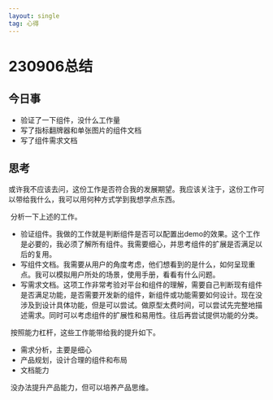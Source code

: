 ```yaml
---
layout: single
tag: 心得
---
```


# 230906总结

## 今日事

- 验证了一下组件，没什么工作量
- 写了指标翻牌器和单张图片的组件文档
- 写了组件需求文档

## 思考

​		或许我不应该去问，这份工作是否符合我的发展期望。我应该关注于，这份工作可以带给我什么，我可以用何种方式学到我想学点东西。



​		分析一下上述的工作。

- 验证组件。我做的工作就是判断组件是否可以配置出demo的效果。这个工作是必要的，我必须了解所有组件。我需要细心，并思考组件的扩展是否满足以后的复用。
- 写组件文档。我需要从用户的角度考虑，他们想看到的是什么，如何呈现重点。我可以模拟用户所处的场景，使用手册，看看有什么问题。
- 写需求文档。这项工作非常考验对平台和组件的理解，需要自己判断现有组件是否满足功能，是否需要开发新的组件，新组件或功能需要如何设计。现在没涉及到设计具体功能，但是可以尝试。做原型太费时间，可以尝试先完整地描述需求。同时可以考虑组件的扩展性和易用性。往后再尝试提供功能的分类。



​		按照能力杠杆，这些工作能带给我的提升如下。

- 需求分析，主要是细心
- 产品规划，设计合理的组件和布局
- 文档能力



​		没办法提升产品能力，但可以培养产品思维。